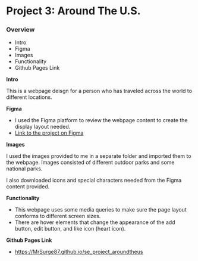 # Project 3: Around The U.S.

### Overview

- Intro
- Figma
- Images
- Functionality
- Github Pages Link

**Intro**

This is a webpage deisgn for a person who has traveled across the world to different locations.

**Figma**

- I used the Figma platform to review the webpage content to create the display layout needed.
- [Link to the project on Figma](https://www.figma.com/file/ii4xxsJ0ghevUOcssTlHZv/Sprint-3%3A-Around-the-US?node-id=0%3A1)

**Images**

I used the images provided to me in a separate folder and imported them to the webpage.
Images consisted of different outdoor parks and some national parks.

I also downloaded icons and special characters needed from the Figma content provided.

**Functionality**

- This webpage uses some media queries to make sure the page layout conforms to different screen sizes.
- There are hover elements that change the appearance of the add button, edit button, and like icon (heart icon).

**Github Pages Link**

- https://MrSurge87.github.io/se_project_aroundtheus
